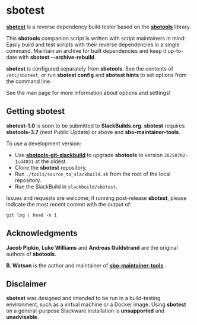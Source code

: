 # sbotest

**[sbotest](https://pghvlaans.github.io/sbotools/sbotest/)** is a reverse dependency build tester based on the **[sbotools](https://pghvlaans.github.io/sbotools/)** library.

This **sbotools** companion script is written with script maintainers in mind: Easily build and test scripts with their reverse dependencies in a single command. Maintain an archive for built dependencies and keep it up-to-date with **sbotest --archive-rebuild**.

**sbotest** is configured separately from **sbotools**. See the contents of `/etc/sbotest`, or run **sbotest config** and **sbotest hints** to set options from the command line.

See the man page for more information about options and settings!

## Getting sbotest

**sbotest-1.0** is soon to be submitted to **SlackBuilds.org**. **sbotest** requires **sbotools-3.7** (next Public Update) or above and **sbo-maintainer-tools**.

To use a development version:

* Use **[sbotools-git-slackbuild](https://github.com/pghvlaans/sbotools-git-slackbuild/)** to upgrade **sbotools** to version `20250702-1cd4031` at the oldest.
* Clone the **sbotest** repository.
* Run `./tools/source_to_slackbuild.sh` from the root of the local repository.
* Run the SlackBuild in `slackbuild/sbotest`.

Issues and requests are welcome; if running post-release **sbotest**, please indicate the most recent commit with the output of:

    git log | head -n 1

## Acknowledgments

**Jacob Pipkin**, **Luke Williams** and **Andreas Guldstrand** are the original authors of **sbotools**.

**B. Watson** is the author and maintainer of **[sbo-maintainer-tools](https://slackware.uk/~urchlay/repos/sbo-maintainer-tools)**.

## Disclaimer

**sbotest** was designed and intended to be run in a build-testing environment, such as a virtual machine or a Docker image. Using **sbotest** on a general-purpose Slackware installation is **unsupported** and **unadvisable**.

